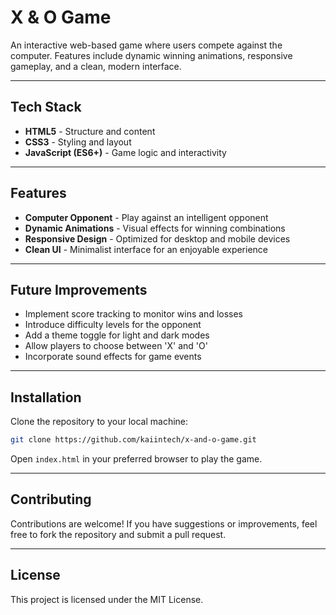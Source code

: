 # X & O Game

An interactive web-based game where users compete against the computer. Features include dynamic winning animations, responsive gameplay, and a clean, modern interface.

---

## Tech Stack

* **HTML5** - Structure and content
* **CSS3** - Styling and layout
* **JavaScript (ES6+)** - Game logic and interactivity

---

## Features

* **Computer Opponent** -  Play against an intelligent opponent
* **Dynamic Animations** - Visual effects for winning combinations
* **Responsive Design** - Optimized for desktop and mobile devices
* **Clean UI** - Minimalist interface for an enjoyable experience

---

## Future Improvements

* Implement score tracking to monitor wins and losses
* Introduce difficulty levels for the opponent
* Add a theme toggle for light and dark modes
* Allow players to choose between 'X' and 'O'
* Incorporate sound effects for game events

---

## Installation

Clone the repository to your local machine:

```bash
git clone https://github.com/kaiintech/x-and-o-game.git
```

Open `index.html` in your preferred browser to play the game.

---

## Contributing

Contributions are welcome! If you have suggestions or improvements, feel free to fork the repository and submit a pull request.

---

## License

This project is licensed under the MIT License.
